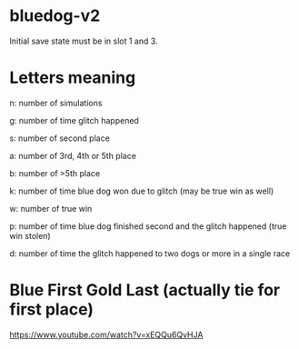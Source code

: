 # bluedog-v2

Initial save state must be in slot 1 and 3.

# Letters meaning

n: number of simulations

g: number of time glitch happened

s: number of second place

a: number of 3rd, 4th or 5th place

b: number of >5th place

k: number of time blue dog won due to glitch (may be true win as well)

w: number of true win

p: number of time blue dog finished second and the glitch happened (true win stolen)

d: number of time the glitch happened to two dogs or more in a single race

# Blue First Gold Last (actually tie for first place)

https://www.youtube.com/watch?v=xEQQu6QvHJA
